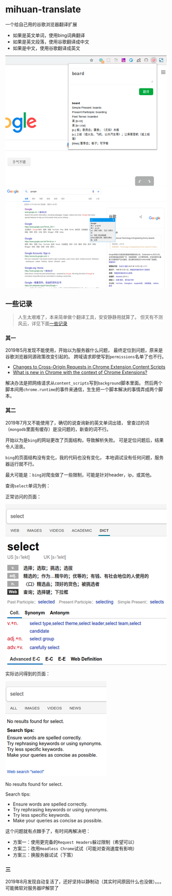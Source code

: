 # mihuan-translate

一个给自己用的谷歌浏览器翻译扩展

- 如果是英文单词，使用bing词典翻译
- 如果是英文段落，使用谷歌翻译成中文
- 如果是中文，使用谷歌翻译成英文

![截图0](./src0.png)
![截图](./src.png)

## 一些记录

> 人生太艰难了，本来简单做个翻译工具，安安静静用就算了。
> 但天有不测风云，详见下面[一些记录](#其二)

### 其一

2019年5月发现不能使用，开始以为服务器什么问题，
最终定位到问题，原来是谷歌浏览器同源政策改变引起的。
跨域请求即使写到`permissions`名单了也不行。

- [Changes to Cross-Origin Requests in Chrome Extension Content Scripts](https://www.chromium.org/Home/chromium-security/extension-content-script-fetches)
- [What is new in Chrome with the context of Chrome Extensions?](https://medium.com/aviabird/handling-cross-origin-fetches-in-chrome-extensions-for-chrome-73-98a094052b7f)

解决办法是把网络请求从`content_scripts`写到`background`脚本里面。
然后两个脚本间用`chrome.runtime`的事件来通信，生生把一个脚本解决的事情弄成两个脚本。

### 其二

2019年7月又不能使用了，确切的说查询新的英文单词出错，
曾查过的词（`mongodb`里面有缓存）是没问题的，新查的词不行。

开始以为是`bing`的网站更改了页面结构，导致解析失败。
可是定位问题后，结果令人沮丧。

`bing`的页面结构没有变化，我的代码也没有变化，
本地调试没有任何问题，服务器运行就不行。

最大可能是：`bing`对爬虫做了一些限制，可能是针对header，ip，或其他。

查询`select`单词为例：

正常访问的页面：

![正常访问的页面](./bing1.png)

实际访问得到的页面：

![实际访问得到的页面](./bing2.png)

No results found for select.

Search tips:

- Ensure words are spelled correctly.
- Try rephrasing keywords or using synonyms.
- Try less specific keywords.
- Make your queries as concise as possible.

这个问题就有点棘手了，有时间再解决吧：

- 方案一：使用更完备的`Request Headers`躲过限制（希望可以）
- 方案二：改用`Headless Chrome`试试（可能对查询速度有影响）
- 方案三：换服务器试试（下策）

### 三

2019年8月发现自动复活了，还好坚持以静制动（其实时间原因什么也没做）。。。可能微软对服务器IP解禁了

